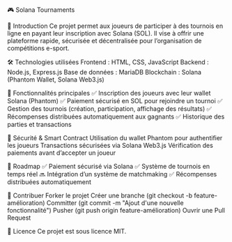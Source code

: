 🎮 Solana Tournaments

🚀 Introduction
Ce projet permet aux joueurs de participer à des tournois en ligne en payant leur inscription avec Solana (SOL). Il vise à offrir une plateforme rapide, sécurisée et décentralisée pour l’organisation de compétitions e-sport.

🛠️ Technologies utilisées
Frontend : HTML, CSS, JavaScript
Backend : Node.js, Express.js
Base de données : MariaDB
Blockchain : Solana (Phantom Wallet, Solana Web3.js)

🎯 Fonctionnalités principales
✅ Inscription des joueurs avec leur wallet Solana (Phantom)
✅ Paiement sécurisé en SOL pour rejoindre un tournoi
✅ Gestion des tournois (création, participation, affichage des résultats)
✅ Récompenses distribuées automatiquement aux gagnants
✅ Historique des parties et transactions

🔐 Sécurité & Smart Contract
Utilisation du wallet Phantom pour authentifier les joueurs
Transactions sécurisées via Solana Web3.js
Vérification des paiements avant d’accepter un joueur

🚀 Roadmap
✅ Paiement sécurisé via Solana
✅ Système de tournois en temps réel
🔜 Intégration d’un système de matchmaking
✅ Récompenses distribuées automatiquement

🤝 Contribuer
Forker le projet
Créer une branche (git checkout -b feature-amélioration)
Committer (git commit -m "Ajout d'une nouvelle fonctionnalité")
Pusher (git push origin feature-amélioration)
Ouvrir une Pull Request

📝 Licence
Ce projet est sous licence MIT.
